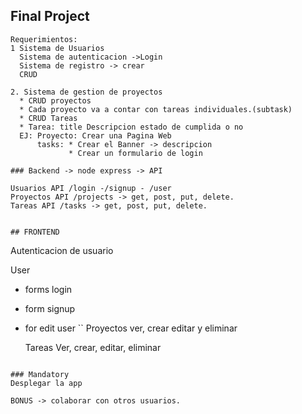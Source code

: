## Final Project

```
Requerimientos:
1 Sistema de Usuarios
  Sistema de autenticacion ->Login
  Sistema de registro -> crear
  CRUD

2. Sistema de gestion de proyectos
  * CRUD proyectos
  * Cada proyecto va a contar con tareas individuales.(subtask)
  * CRUD Tareas
  * Tarea: title Descripcion estado de cumplida o no
  EJ: Proyecto: Crear una Pagina Web
      tasks: * Crear el Banner -> descripcion
             * Crear un formulario de login
```

```
### Backend -> node express -> API

Usuarios API /login -/signup - /user
Proyectos API /projects -> get, post, put, delete.
Tareas API /tasks -> get, post, put, delete.

```

```

## FRONTEND

```

Autenticacion de usuario

User

- forms login
- form signup
- for edit user
  ``
  Proyectos
  ver, crear editar y eliminar

  Tareas
  Ver, crear, editar, eliminar

```

### Mandatory
Desplegar la app

BONUS -> colaborar con otros usuarios.

```
